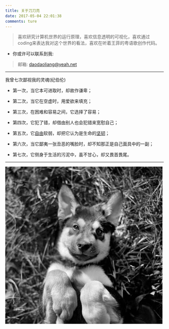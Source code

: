 ```yaml
---
title: 关于刀刀亮
date: 2017-05-04 22:01:38
comments: ture
---
```


> 喜欢研究计算机世界的运行原理，喜欢信息透明的可视化，喜欢通过coding来表达我对这个世界的看法，喜欢在听着王菲的粤语歌创作代码。


* 你或许可以联系到我:

> <i class="fa  fa-user"></i> 邮箱: [daodaoliang@yeah.net](mailto:daodaoliang@yeah.net)

******

我曾七次鄙视我的灵魂(纪伯伦)

* 第一次，当它本可进取时，却故作谦卑；

* 第二次，当它在空虚时，用爱欲来填充；

* 第三次，在困难和容易之间，它选择了容易；

* 第四次，它犯了错，却借由别人也会犯错来宽慰自己；

* 第五次，它[自由][1]软弱，却把它认为是生命的[坚韧][2]；

* 第六次，当它鄙夷一张丑恶的嘴脸时，却不知那正是自己面具中的一副；

* 第七次，它侧身于生活的污泥中，虽不甘心，却又畏首畏尾。

******

![daodaoliang](/res/img/blog/daodaoliang.jpg)


[1]:/page/daodaoliang.html
[2]:/res/download/daodaoliang.pdf


